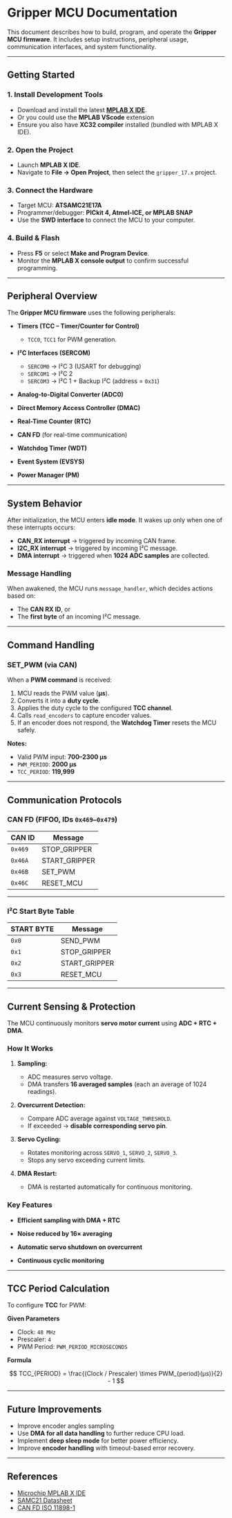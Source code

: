 # **Gripper MCU Documentation**

This document describes how to build, program, and operate the **Gripper MCU firmware**. It includes setup instructions, peripheral usage, communication interfaces, and system functionality.

---

## Getting Started

### 1. Install Development Tools

* Download and install the latest **[MPLAB X IDE](https://www.microchip.com/mplab/mplab-x-ide)**.
* Or you could use the **MPLAB VScode** extension
* Ensure you also have **XC32 compiler** installed (bundled with MPLAB X IDE).

### 2. Open the Project

* Launch **MPLAB X IDE**.
* Navigate to **File → Open Project**, then select the `gripper_17.x` project.

### 3. Connect the Hardware

* Target MCU: **ATSAMC21E17A**
* Programmer/debugger: **PICkit 4, Atmel-ICE, or MPLAB SNAP**
* Use the **SWD interface** to connect the MCU to your computer.

### 4. Build & Flash

* Press **F5** or select **Make and Program Device**.
* Monitor the **MPLAB X console output** to confirm successful programming.

---

## Peripheral Overview

The **Gripper MCU firmware** uses the following peripherals:

* **Timers (TCC – Timer/Counter for Control)**

  * `TCC0`, `TCC1` for PWM generation.

* **I²C Interfaces (SERCOM)**

  * `SERCOM0` → I²C 3 (USART for debugging)
  * `SERCOM1` → I²C 2
  * `SERCOM3` → I²C 1 + Backup I²C (address = `0x31`)

* **Analog-to-Digital Converter (ADC0)**

* **Direct Memory Access Controller (DMAC)**

* **Real-Time Counter (RTC)**

* **CAN FD** (for real-time communication)

* **Watchdog Timer (WDT)**

* **Event System (EVSYS)**

* **Power Manager (PM)**

---

##  System Behavior

After initialization, the MCU enters **idle mode**. It wakes up only when one of these interrupts occurs:

* **CAN\_RX interrupt** → triggered by incoming CAN frame.
* **I2C\_RX interrupt** → triggered by incoming I²C message.
* **DMA interrupt** → triggered when **1024 ADC samples** are collected.

### Message Handling

When awakened, the MCU runs `message_handler`, which decides actions based on:

* The **CAN RX ID**, or
* The **first byte** of an incoming I²C message.

---

## Command Handling

### **SET\_PWM (via CAN)**

When a **PWM command** is received:

1. MCU reads the PWM value (**µs**).
2. Converts it into a **duty cycle**.
3. Applies the duty cycle to the configured **TCC channel**.
4. Calls `read_encoders` to capture encoder values.
5. If an encoder does not respond, the **Watchdog Timer** resets the MCU safely.

**Notes:**

* Valid PWM input: **700–2300 µs**
* `PWM_PERIOD`: **2000 µs**
* `TCC_PERIOD`: **119,999**

---

## Communication Protocols

### CAN FD (FIFO0, IDs `0x469–0x479`)

| CAN ID  | Message        |
| ------- | -------------- |
| `0x469` | STOP\_GRIPPER  |
| `0x46A` | START\_GRIPPER |
| `0x46B` | SET\_PWM       |
| `0x46C` | RESET\_MCU     |

---

### I²C Start Byte Table

| START BYTE | Message        |
| ---------- | -------------- |
| `0x0`      | SEND\_PWM      |
| `0x1`      | STOP\_GRIPPER  |
| `0x2`      | START\_GRIPPER |
| `0x3`      | RESET\_MCU     |

---

##  Current Sensing & Protection

The MCU continuously monitors **servo motor current** using **ADC + RTC + DMA**.

### How It Works

1. **Sampling:**

   * ADC measures servo voltage.
   * DMA transfers **16 averaged samples** (each an average of 1024 readings).

2. **Overcurrent Detection:**

   * Compare ADC average against `VOLTAGE_THRESHOLD`.
   * If exceeded → **disable corresponding servo pin**.

3. **Servo Cycling:**

   * Rotates monitoring across `SERVO_1`, `SERVO_2`, `SERVO_3`.
   * Stops any servo exceeding current limits.

4. **DMA Restart:**

   * DMA is restarted automatically for continuous monitoring.

### Key Features

- **Efficient sampling with DMA + RTC**

- **Noise reduced by 16× averaging**

- **Automatic servo shutdown on overcurrent**

- **Continuous cyclic monitoring**

---

##  TCC Period Calculation

To configure **TCC** for PWM:

**Given Parameters**

* Clock: `48 MHz`
* Prescaler: `4`
* PWM Period: `PWM_PERIOD_MICROSECONDS`

**Formula**

$$
TCC_{PERIOD} = \frac{(Clock / Prescaler) \times PWM_{period}(µs)}{2} - 1
$$

---

##  Future Improvements

* Improve encoder angles sampling
* Use **DMA for all data handling** to further reduce CPU load.
* Implement **deep sleep mode** for better power efficiency.
* Improve **encoder handling** with timeout-based error recovery.

---

##  References

* [Microchip MPLAB X IDE](https://www.microchip.com/mplab/mplab-x-ide)
* [SAMC21 Datasheet](https://ww1.microchip.com/downloads/en/DeviceDoc/SAMC20_C21_Family_Data_Sheet_DS60001479D.pdf)
* [CAN FD ISO 11898-1](https://www.iso.org/standard/66047.html)

